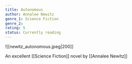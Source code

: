 ```yaml
---
title: Autonomous
author: Annalee Newitz
genre_1: Science Fiction
genre_2:
rating: 5
status: Currently reading
---
```


![[newitz_autonomous.jpeg|200]]

An excellent [[Science Fiction]] novel by [[Annalee Newitz]]